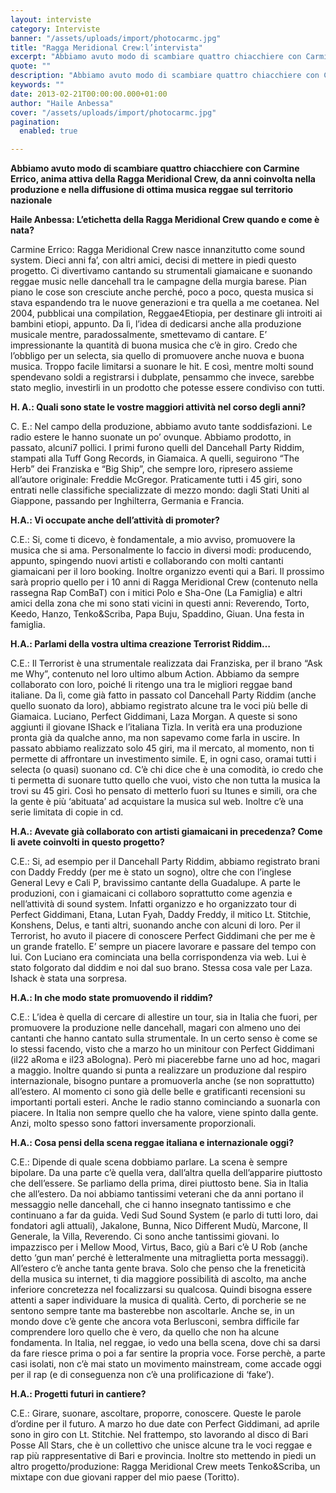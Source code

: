 ```yaml
---
layout: interviste
category: Interviste
banner: "/assets/uploads/import/photocarmc.jpg"
title: "Ragga Meridional Crew:l’intervista"
excerpt: "Abbiamo avuto modo di scambiare quattro chiacchiere con Carmine Errico, anima attiva della Ragga Meridional Crew, da anni coinvolta nella produzione e nella diffusione di ottima musica reggae sul territorio nazionale Haile Anbessa: L’etichetta della Ragga Meridional Crew quando e come è nata? Carmine Errico: Ragga Meridional Crew nasce innanzitutto come sound system. Dieci anni…"
quote: ""
description: "Abbiamo avuto modo di scambiare quattro chiacchiere con Carmine Errico, anima attiva della Ragga Meridional Crew, da anni coinvolta nella produzione e nella diffusione di ottima musica reggae sul territorio nazionale Haile Anbessa: L’etichetta della Ragga Meridional Crew quando e come è nata? Carmine Errico: Ragga Meridional Crew nasce innanzitutto come sound system. Dieci anni…"
keywords: ""
date: 2013-02-21T00:00:00.000+01:00
author: "Haile Anbessa"
cover: "/assets/uploads/import/photocarmc.jpg"
pagination:
  enabled: true

---
```


**Abbiamo avuto modo di scambiare quattro chiacchiere con Carmine Errico, anima attiva della Ragga Meridional Crew, da anni coinvolta nella produzione e nella diffusione di ottima musica reggae sul territorio nazionale**

**Haile Anbessa: L’etichetta della Ragga Meridional Crew quando e come è nata?**

Carmine Errico: Ragga Meridional Crew nasce innanzitutto come sound system. Dieci anni fa’, con altri amici, decisi di mettere in piedi questo progetto. Ci divertivamo cantando su strumentali giamaicane e suonando reggae music nelle dancehall tra le campagne della murgia barese. Pian piano le cose son cresciute anche perché, poco a poco, questa musica si stava espandendo tra le nuove generazioni e tra quella a me coetanea. Nel 2004, pubblicai una compilation, Reggae4Etiopia, per destinare gli introiti ai bambini etiopi, appunto. Da lì, l’idea di dedicarsi anche alla produzione musicale mentre, paradossalmente, smettevamo di cantare. E’ impressionante la quantità di buona musica che c’è in giro. Credo che l’obbligo per un selecta, sia quello di promuovere anche nuova e buona musica. Troppo facile limitarsi a suonare le hit. E così, mentre molti sound spendevano soldi a registrarsi i dubplate, pensammo che invece, sarebbe stato meglio, investirli in un prodotto che potesse essere condiviso con tutti.

**H. A.: Quali sono state le vostre maggiori attività nel corso degli anni?**

C. E.: Nel campo della produzione, abbiamo avuto tante soddisfazioni. Le radio estere le hanno suonate un po’ ovunque. Abbiamo prodotto, in passato, alcuni7 pollici. I primi furono quelli del Dancehall Party Riddim, stampati alla Tuff Gong Records, in Giamaica. A quelli, seguirono “The Herb” dei Franziska e “Big Ship”, che sempre loro, ripresero assieme all’autore originale: Freddie McGregor. Praticamente tutti i 45 giri, sono entrati nelle classifiche specializzate di mezzo mondo: dagli Stati Uniti al Giappone, passando per Inghilterra, Germania e Francia.

**H.A.: Vi occupate anche dell’attività di promoter?**

C.E.: Si, come ti dicevo, è fondamentale, a mio avviso, promuovere la musica che si ama. Personalmente lo faccio in diversi modi: producendo, appunto, spingendo nuovi artisti e collaborando con molti cantanti giamaicani per il loro booking. Inoltre organizzo eventi qui a Bari. Il prossimo sarà proprio quello per i 10 anni di Ragga Meridional Crew (contenuto nella rassegna Rap ComBaT) con i mitici Polo e Sha-One (La Famiglia) e altri amici della zona che mi sono stati vicini in questi anni: Reverendo, Torto, Keedo, Hanzo, Tenko&Scriba, Papa Buju, Spaddino, Giuan. Una festa in famiglia.

**H.A.: Parlami della vostra ultima creazione Terrorist Riddim…**

C.E.: Il Terrorist è una strumentale realizzata dai Franziska, per il brano “Ask me Why”, contenuto nel loro ultimo album Action. Abbiamo da sempre collaborato con loro, poiché li ritengo una tra le migliori reggae band italiane. Da lì, come già fatto in passato col Dancehall Party Riddim (anche quello suonato da loro), abbiamo registrato alcune tra le voci più belle di Giamaica. Luciano, Perfect Giddimani, Laza Morgan. A queste si sono aggiunti il giovane IShack e l’italiana Tizla. In verità era una produzione pronta già da qualche anno, ma non sapevamo come farla in uscire. In passato abbiamo realizzato solo 45 giri, ma il mercato, al momento, non ti permette di affrontare un investimento simile. E, in ogni caso, oramai tutti i selecta (o quasi) suonano cd. C’è chi dice che è una comodità, io credo che ti permetta di suonare tutto quello che vuoi, visto che non tutta la musica la trovi su 45 giri. Così ho pensato di metterlo fuori su Itunes e simili, ora che la gente è più ‘abituata’ ad acquistare la musica sul web. Inoltre c’è una serie limitata di copie in cd.

**H.A.: Avevate già collaborato con artisti giamaicani in precedenza? Come li avete coinvolti in questo progetto?**

C.E.: Si, ad esempio per il Dancehall Party Riddim, abbiamo registrato brani con Daddy Freddy (per me è stato un sogno), oltre che con l’inglese General Levy e Cali P, bravissimo cantante della Guadalupe. A parte le produzioni, con i giamaicani ci collaboro soprattutto come agenzia e nell’attività di sound system. Infatti organizzo e ho organizzato tour di Perfect Giddimani, Etana, Lutan Fyah, Daddy Freddy, il mitico Lt. Stitchie, Konshens, Delus, e tanti altri, suonando anche con alcuni di loro. Per il Terrorist, ho avuto il piacere di conoscere Perfect Giddimani che per me è un grande fratello. E’ sempre un piacere lavorare e passare del tempo con lui. Con Luciano era cominciata una bella corrispondenza via web. Lui è stato folgorato dal diddim e noi dal suo brano. Stessa cosa vale per Laza. Ishack è stata una sorpresa.

**H.A.: In che modo state promuovendo il riddim?**

C.E.: L’idea è quella di cercare di allestire un tour, sia in Italia che fuori, per promuovere la produzione nelle dancehall, magari con almeno uno dei cantanti che hanno cantato sulla strumentale. In un certo senso è come se lo stessi facendo, visto che a marzo ho un minitour con Perfect Giddimani (il22 aRoma e il23 aBologna). Però mi piacerebbe farne uno ad hoc, magari a maggio. Inoltre quando si punta a realizzare un produzione dal respiro internazionale, bisogno puntare a promuoverla anche (se non soprattutto) all’estero. Al momento ci sono già delle belle e gratificanti recensioni su importanti portali esteri. Anche le radio stanno cominciando a suonarla con piacere. In Italia non sempre quello che ha valore, viene spinto dalla gente. Anzi, molto spesso sono fattori inversamente proporzionali.

**H.A.: Cosa pensi della scena reggae italiana e internazionale oggi?**

C.E.: Dipende di quale scena dobbiamo parlare. La scena è sempre bipolare. Da una parte c’è quella vera, dall’altra quella dell’apparire piuttosto che dell’essere. Se parliamo della prima, direi piuttosto bene. Sia in Italia che all’estero. Da noi abbiamo tantissimi veterani che da anni portano il messaggio nelle dancehall, che ci hanno insegnato tantissimo e che continuano a far da guida. Vedi Sud Sound System (e parlo di tutti loro, dai fondatori agli attuali), Jakalone, Bunna, Nico Different Mudù, Marcone, Il Generale, la Villa, Reverendo. Ci sono anche tantissimi giovani. Io impazzisco per i Mellow Mood, Virtus, Baco, giù a Bari c’è U Rob (anche detto ‘gun man’ perché è letteralmente una mitraglietta porta messaggi). All’estero c’è anche tanta gente brava. Solo che penso che la freneticità della musica su internet, ti dia maggiore possibilità di ascolto, ma anche inferiore concretezza nel focalizzarsi su qualcosa. Quindi bisogna essere attenti a saper individuare la musica di qualità. Certo, di porcherie se ne sentono sempre tante ma basterebbe non ascoltarle. Anche se, in un mondo dove c’è gente che ancora vota Berlusconi, sembra difficile far comprendere loro quello che è vero, da quello che non ha alcune fondamenta. In Italia, nel reggae, io vedo una bella scena, dove chi sa darsi da fare riesce prima o poi a far sentire la propria voce. Forse perchè, a parte casi isolati, non c’è mai stato un movimento mainstream, come accade oggi per il rap (e di conseguenza non c’è una prolificazione di ‘fake’).

**H.A.: Progetti futuri in cantiere?**

C.E.: Girare, suonare, ascoltare, proporre, conoscere. Queste le parole d’ordine per il futuro. A marzo ho due date con Perfect Giddimani, ad aprile sono in giro con Lt. Stitchie. Nel frattempo, sto lavorando al disco di Bari Posse All Stars, che è un collettivo che unisce alcune tra le voci reggae e rap più rappresentative di Bari e provincia. Inoltre sto mettendo in piedi un altro progetto/produzione: Ragga Meridional Crew meets Tenko&Scriba, un mixtape con due giovani rapper del mio paese (Toritto).